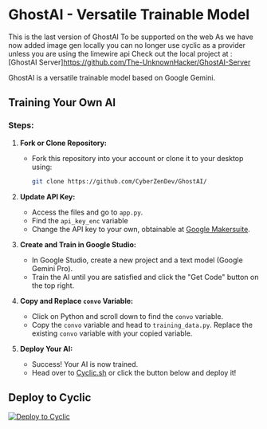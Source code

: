 # GhostAI - Versatile Trainable Model

This is the last version of GhostAI To be supported on the web
As we have now added image gen locally you can no longer use cyclic as a provider unless you are using the limewire api
Check out the local project at : [GhostAI Server]https://github.com/The-UnknownHacker/GhostAI-Server

GhostAI is a versatile trainable model based on Google Gemini.

## Training Your Own AI

### Steps:

1. **Fork or Clone Repository:**
   - Fork this repository into your account or clone it to your desktop using:
     ```bash
     git clone https://github.com/CyberZenDev/GhostAI/
     ```

2. **Update API Key:**
   - Access the files and go to `app.py`.
   - Find the `api_key_enc` variable
   - Change the API key to your own, obtainable at [Google Makersuite](https://makersuite.google.com/app/apikey).

3. **Create and Train in Google Studio:**
   - In Google Studio, create a new project and a text model (Google Gemini Pro).
   - Train the AI until you are satisfied and click the "Get Code" button on the top right.

4. **Copy and Replace `convo` Variable:**
   - Click on Python and scroll down to find the `convo` variable.
   - Copy the `convo` variable and head to `training_data.py`. Replace the existing `convo` variable with your copied variable.

5. **Deploy Your AI:**
   - Success! Your AI is now trained.
   - Head over to [Cyclic.sh](https://cyclic.sh/) or click the button below and deploy it!

## Deploy to Cyclic

[![Deploy to Cyclic](https://deploy.cyclic.sh/button.svg)](https://deploy.cyclic.sh/)
